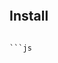 

```js


```

## Install
```

```js
```

```js
```



```js
```

```js
```

```js
```

```js
```

```js
```

```js
```

```js
```


```js
```

```js
```

```js
```

```js







```


